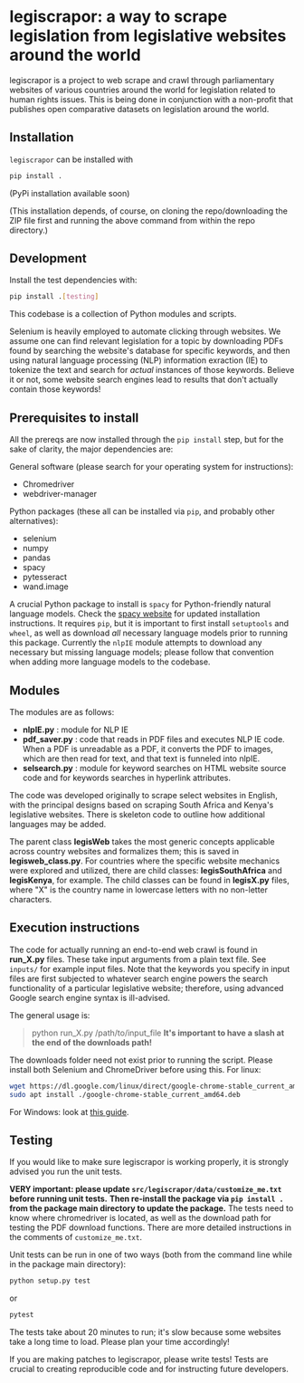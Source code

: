 # legiscrapor: a way to scrape legislation from legislative websites around the world

legiscrapor is a project to web scrape and crawl through 
parliamentary websites of various countries around the world 
for legislation related to human rights issues. 
This is being done in conjunction with a non-profit that publishes 
open comparative datasets on legislation around the world. 


## Installation
`legiscrapor` can be installed with

```sh
pip install .
```
(PyPi installation available soon)

(This installation depends, of course, on cloning the repo/downloading the ZIP file first 
and running the above command from within the repo directory.)

## Development
Install the test dependencies with:

```sh
pip install .[testing]
```

This codebase is a collection of Python modules and scripts. 

Selenium is heavily employed to automate clicking through websites. 
We assume one can find relevant legislation for a topic by downloading PDFs 
found by searching the website's database for specific keywords, 
and then using natural language processing (NLP) information exraction (IE) 
to tokenize the text and search for *actual* instances of those keywords. 
Believe it or not, some website search engines lead to results that don't 
actually contain those keywords!

## Prerequisites to install

All the prereqs are now installed through the `pip install` step, 
but for the sake of clarity, the major dependencies are: 

General software (please search for your operating system for instructions):
* Chromedriver 
* webdriver-manager

Python packages (these all can be installed via `pip`, and probably other alternatives): 
* selenium
* numpy
* pandas
* spacy
* pytesseract
* wand.image 

A crucial Python package to install is `spacy` for Python-friendly natural language models. Check the [spacy website](https://spacy.io/usage) for updated installation instructions. It requires `pip`, but it is important to first install `setuptools` and `wheel`, as well as download *all* necessary language models prior to running this package. Currently the `nlpIE` module attempts to download any necessary but missing language models; please follow that convention when adding more language models to the codebase.  

## Modules 

The modules are as follows: 
* **nlpIE.py** : module for NLP IE 
* **pdf_saver.py** : code that reads in PDF files and executes NLP IE code. 
When a PDF is unreadable as a PDF, it converts the PDF to images, which 
are then read for text, and that text is funneled into nlpIE. 
* **selsearch.py** : module for keyword searches on HTML website source code 
and for keywords searches in hyperlink attributes.  

The code was developed originally to scrape select websites in English, 
with the principal designs based on scraping South Africa and Kenya's 
legislative websites. There is skeleton code to outline how additional languages 
may be added. 

The parent class **legisWeb** takes the most generic concepts applicable across
country websites and formalizes them; this is saved in **legisweb_class.py**. 
For countries where the specific 
website mechanics were explored and utilized, there are child classes:
**legisSouthAfrica** and **legisKenya**, for example. The child classes 
can be found in **legisX.py** files, where "X" is the country name in lowercase 
letters with no non-letter characters.

## Execution instructions

The code for actually running an end-to-end web crawl is found in **run_X.py** files. 
These take input arguments from a plain text file. See `inputs/` for example input files. 
Note that the keywords you specify in input files are first subjected to whatever 
search engine powers the search functionality of a particular legislative website; 
therefore, using advanced Google search engine syntax is ill-advised. 

The general usage is:
> python run_X.py /path/to/input_file 
**It's important to have a slash at the end of the downloads path!** 

The downloads folder need not exist prior to running the script. 
Please install both Selenium and ChromeDriver before using this.
For linux:

```bash
wget https://dl.google.com/linux/direct/google-chrome-stable_current_amd64.deb
sudo apt install ./google-chrome-stable_current_amd64.deb
```

For Windows: look at [this guide](http://jonathansoma.com/lede/foundations-2018/classes/selenium/selenium-windows-install/). 

## Testing 

If you would like to make sure legiscrapor is working properly, it is strongly advised
you run the unit tests.
 
**VERY important: please update `src/legiscrapor/data/customize_me.txt` before running unit tests.** 
**Then re-install the package via `pip install .` from the package main directory to update the package.** 
The tests need to know where chromedriver is located, as well as the download path for testing the PDF download functions. There are more detailed instructions in the comments of `customize_me.txt`. 

Unit tests can be run in one of two ways (both from the command line 
while in the package main directory): 

```python
python setup.py test
``` 

or

```python
pytest 
```

The tests take about 20 minutes to run; it's slow because some websites take a long time 
to load. Please plan your time accordingly! 

If you are making patches to legiscrapor, please write tests! Tests are crucial to 
creating reproducible code and for instructing future developers. 
